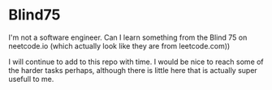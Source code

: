 # Blind75
I'm not a software engineer.  Can I learn something from the Blind 75 on neetcode.io (which actually look like they are from leetcode.com))

I will continue to add to this repo with time.  I would be nice to reach some of the harder tasks perhaps, although there is little here that is actually super usefull to me.
